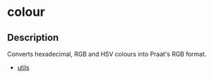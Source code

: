 colour
======

Description
-----------

Converts hexadecimal, RGB and HSV colours into Praat's RGB format.

* [utils](https://gitlab.com/cpran/plugin_utils)

